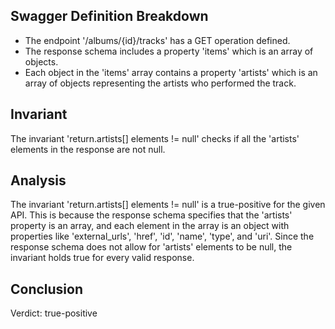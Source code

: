## Swagger Definition Breakdown
- The endpoint '/albums/{id}/tracks' has a GET operation defined.
- The response schema includes a property 'items' which is an array of objects.
- Each object in the 'items' array contains a property 'artists' which is an array of objects representing the artists who performed the track.

## Invariant
The invariant 'return.artists[] elements != null' checks if all the 'artists' elements in the response are not null.

## Analysis
The invariant 'return.artists[] elements != null' is a true-positive for the given API. This is because the response schema specifies that the 'artists' property is an array, and each element in the array is an object with properties like 'external_urls', 'href', 'id', 'name', 'type', and 'uri'. Since the response schema does not allow for 'artists' elements to be null, the invariant holds true for every valid response.

## Conclusion
Verdict: true-positive
